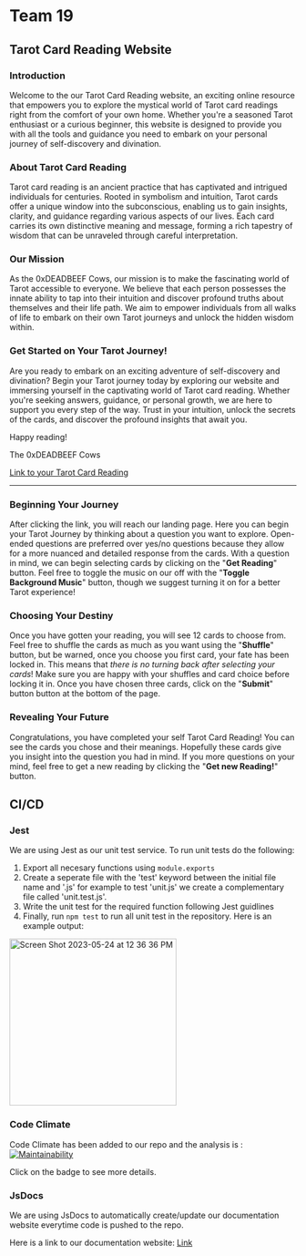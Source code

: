 # Team 19

## Tarot Card Reading Website

### Introduction
Welcome to the our Tarot Card Reading website, an exciting online resource that empowers you to explore the mystical world of Tarot card readings right from the comfort of your own home. Whether you're a seasoned Tarot enthusiast or a curious beginner, this website is designed to provide you with all the tools and guidance you need to embark on your personal journey of self-discovery and divination.

### About Tarot Card Reading
Tarot card reading is an ancient practice that has captivated and intrigued individuals for centuries. Rooted in symbolism and intuition, Tarot cards offer a unique window into the subconscious, enabling us to gain insights, clarity, and guidance regarding various aspects of our lives. Each card carries its own distinctive meaning and message, forming a rich tapestry of wisdom that can be unraveled through careful interpretation.

### Our Mission
As the 0xDEADBEEF Cows, our mission is to make the fascinating world of Tarot accessible to everyone. We believe that each person possesses the innate ability to tap into their intuition and discover profound truths about themselves and their life path. We aim to empower individuals from all walks of life to embark on their own Tarot journeys and unlock the hidden wisdom within.

### Get Started on Your Tarot Journey!
Are you ready to embark on an exciting adventure of self-discovery and divination? Begin your Tarot journey today by exploring our website and immersing yourself in the captivating world of Tarot card reading. Whether you're seeking answers, guidance, or personal growth, we are here to support you every step of the way. Trust in your intuition, unlock the secrets of the cards, and discover the profound insights that await you.

Happy reading!

The 0xDEADBEEF Cows

[Link to your Tarot Card Reading](https://cse110-sp23-group19.github.io/tarot-card-reader/src/)

---

### Beginning Your Journey
After clicking the link, you will reach our landing page. Here you can begin your Tarot Journey by thinking about a question you want to explore. Open-ended questions are preferred over yes/no questions because they allow for a more nuanced and detailed response from the cards. With a question in mind, we can begin selecting cards by clicking on the "**Get Reading**" button. Feel free to toggle the music on our off with the "**Toggle Background Music**" button, though we suggest turning it on for a better Tarot experience!

### Choosing Your Destiny
Once you have gotten your reading, you will see 12 cards to choose from. Feel free to shuffle the cards as much as you want using the "**Shuffle**" button, but be warned, once you choose you first card, your fate has been locked in. This means that *there is no turning back after selecting your cards*! Make sure you are happy with your shuffles and card choice before locking it in. Once you have chosen three cards, click on the "**Submit**" button button at the bottom of the page.

### Revealing Your Future
Congratulations, you have completed your self Tarot Card Reading! You can see the cards you chose and their meanings. Hopefully these cards give you insight into the question you had in mind. If you more questions on your mind, feel free to get a new reading by clicking the "**Get new Reading!**" button. 

## CI/CD

### Jest
We are using Jest as our unit test service. To run unit tests do the following:
1. Export all necesary functions using `module.exports`
2. Create a seperate file with the 'test' keyword between the initial file name and '.js' for example to test 'unit.js' we create a complementary file called 'unit.test.js'.
3. Write the unit test for the required function following Jest guidlines
4. Finally, run `npm test` to run all unit test in the repository.
Here is an example output:
<img width="293" alt="Screen Shot 2023-05-24 at 12 36 36 PM" src="https://github.com/cse110-sp23-group19/tarot-card-reader/assets/34909983/1d15e57f-36aa-4106-84ee-cc8dcf73f230">

### Code Climate
Code Climate has been added to our repo and the analysis is :
[![Maintainability](https://api.codeclimate.com/v1/badges/05aa89d1b29169024899/maintainability)](https://codeclimate.com/github/cse110-sp23-group19/tarot-card-reader/maintainability)

Click on the badge to see more details.


### JsDocs
We are using JsDocs to automatically create/update our documentation website everytime code is pushed to the repo. 

Here is a link to our documentation website: [Link](https://cse110-sp23-group19.github.io/tarot-card-reader/src/js/documentation/index.html)
